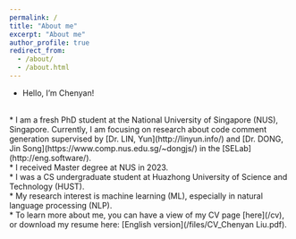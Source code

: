 ```yaml
---
permalink: /
title: "About me"
excerpt: "About me"
author_profile: true
redirect_from: 
  - /about/
  - /about.html
---
```


* Hello, I’m Chenyan!
<br>
* I am a fresh PhD student at the National University of Singapore (NUS), Singapore. Currently, I am focusing on research about code comment generation supervised by [Dr. LIN, Yun](http://linyun.info/) and [Dr. DONG, Jin Song](https://www.comp.nus.edu.sg/~dongjs/) in the [SELab](http://eng.software/). 
<br>
* I received Master degree at NUS in 2023.
<br>
* I was a CS undergraduate student at Huazhong University of Science and Technology (HUST). 
<br>
* My research interest is machine learning (ML), especially in natural language processing (NLP). 
<br>
* To learn more about me, you can have a view of my CV page [here](/cv), or download my resume here: [English version](/files/CV_Chenyan Liu.pdf).
